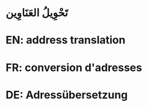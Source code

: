 # تَحْوِيلُ العَنَاوِين

# EN: address translation

# FR: conversion d'adresses

# DE: Adressübersetzung
